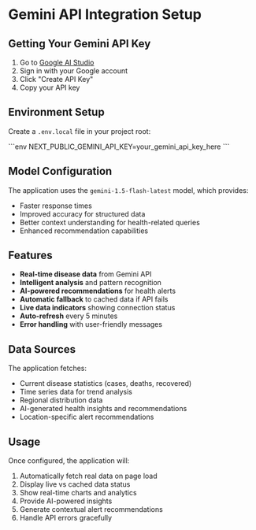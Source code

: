 # Gemini API Integration Setup

## Getting Your Gemini API Key

1. Go to [Google AI Studio](https://makersuite.google.com/app/apikey)
2. Sign in with your Google account
3. Click "Create API Key"
4. Copy your API key

## Environment Setup

Create a `.env.local` file in your project root:

\`\`\`env
NEXT_PUBLIC_GEMINI_API_KEY=your_gemini_api_key_here
\`\`\`

## Model Configuration

The application uses the `gemini-1.5-flash-latest` model, which provides:
- Faster response times
- Improved accuracy for structured data
- Better context understanding for health-related queries
- Enhanced recommendation capabilities

## Features

- **Real-time disease data** from Gemini API
- **Intelligent analysis** and pattern recognition
- **AI-powered recommendations** for health alerts
- **Automatic fallback** to cached data if API fails
- **Live data indicators** showing connection status
- **Auto-refresh** every 5 minutes
- **Error handling** with user-friendly messages

## Data Sources

The application fetches:
- Current disease statistics (cases, deaths, recovered)
- Time series data for trend analysis
- Regional distribution data
- AI-generated health insights and recommendations
- Location-specific alert recommendations

## Usage

Once configured, the application will:
1. Automatically fetch real data on page load
2. Display live vs cached data status
3. Show real-time charts and analytics
4. Provide AI-powered insights
5. Generate contextual alert recommendations
6. Handle API errors gracefully
